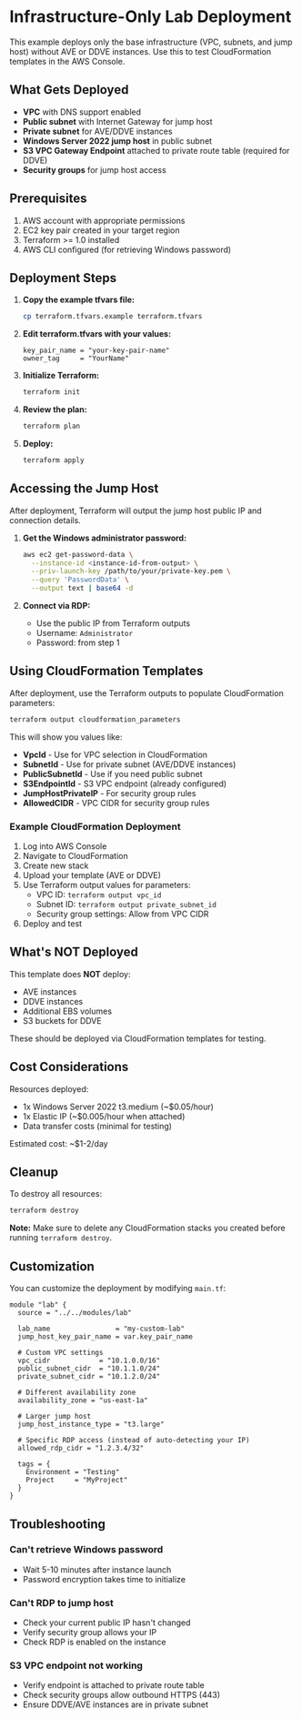 # Infrastructure-Only Lab Deployment

This example deploys only the base infrastructure (VPC, subnets, and jump host) without AVE or DDVE instances. Use this to test CloudFormation templates in the AWS Console.

## What Gets Deployed

- **VPC** with DNS support enabled
- **Public subnet** with Internet Gateway for jump host
- **Private subnet** for AVE/DDVE instances
- **Windows Server 2022 jump host** in public subnet
- **S3 VPC Gateway Endpoint** attached to private route table (required for DDVE)
- **Security groups** for jump host access

## Prerequisites

1. AWS account with appropriate permissions
2. EC2 key pair created in your target region
3. Terraform >= 1.0 installed
4. AWS CLI configured (for retrieving Windows password)

## Deployment Steps

1. **Copy the example tfvars file:**
   ```bash
   cp terraform.tfvars.example terraform.tfvars
   ```

2. **Edit terraform.tfvars with your values:**
   ```hcl
   key_pair_name = "your-key-pair-name"
   owner_tag     = "YourName"
   ```

3. **Initialize Terraform:**
   ```bash
   terraform init
   ```

4. **Review the plan:**
   ```bash
   terraform plan
   ```

5. **Deploy:**
   ```bash
   terraform apply
   ```

## Accessing the Jump Host

After deployment, Terraform will output the jump host public IP and connection details.

1. **Get the Windows administrator password:**
   ```bash
   aws ec2 get-password-data \
     --instance-id <instance-id-from-output> \
     --priv-launch-key /path/to/your/private-key.pem \
     --query 'PasswordData' \
     --output text | base64 -d
   ```

2. **Connect via RDP:**
   - Use the public IP from Terraform outputs
   - Username: `Administrator`
   - Password: from step 1

## Using CloudFormation Templates

After deployment, use the Terraform outputs to populate CloudFormation parameters:

```bash
terraform output cloudformation_parameters
```

This will show you values like:
- **VpcId** - Use for VPC selection in CloudFormation
- **SubnetId** - Use for private subnet (AVE/DDVE instances)
- **PublicSubnetId** - Use if you need public subnet
- **S3EndpointId** - S3 VPC endpoint (already configured)
- **JumpHostPrivateIP** - For security group rules
- **AllowedCIDR** - VPC CIDR for security group rules

### Example CloudFormation Deployment

1. Log into AWS Console
2. Navigate to CloudFormation
3. Create new stack
4. Upload your template (AVE or DDVE)
5. Use Terraform output values for parameters:
   - VPC ID: `terraform output vpc_id`
   - Subnet ID: `terraform output private_subnet_id`
   - Security group settings: Allow from VPC CIDR
6. Deploy and test

## What's NOT Deployed

This template does **NOT** deploy:
- AVE instances
- DDVE instances
- Additional EBS volumes
- S3 buckets for DDVE

These should be deployed via CloudFormation templates for testing.

## Cost Considerations

Resources deployed:
- 1x Windows Server 2022 t3.medium (~$0.05/hour)
- 1x Elastic IP (~$0.005/hour when attached)
- Data transfer costs (minimal for testing)

Estimated cost: ~$1-2/day

## Cleanup

To destroy all resources:

```bash
terraform destroy
```

**Note:** Make sure to delete any CloudFormation stacks you created before running `terraform destroy`.

## Customization

You can customize the deployment by modifying `main.tf`:

```hcl
module "lab" {
  source = "../../modules/lab"

  lab_name                = "my-custom-lab"
  jump_host_key_pair_name = var.key_pair_name

  # Custom VPC settings
  vpc_cidr            = "10.1.0.0/16"
  public_subnet_cidr  = "10.1.1.0/24"
  private_subnet_cidr = "10.1.2.0/24"

  # Different availability zone
  availability_zone = "us-east-1a"

  # Larger jump host
  jump_host_instance_type = "t3.large"

  # Specific RDP access (instead of auto-detecting your IP)
  allowed_rdp_cidr = "1.2.3.4/32"

  tags = {
    Environment = "Testing"
    Project     = "MyProject"
  }
}
```

## Troubleshooting

### Can't retrieve Windows password
- Wait 5-10 minutes after instance launch
- Password encryption takes time to initialize

### Can't RDP to jump host
- Check your current public IP hasn't changed
- Verify security group allows your IP
- Check RDP is enabled on the instance

### S3 VPC endpoint not working
- Verify endpoint is attached to private route table
- Check security groups allow outbound HTTPS (443)
- Ensure DDVE/AVE instances are in private subnet
